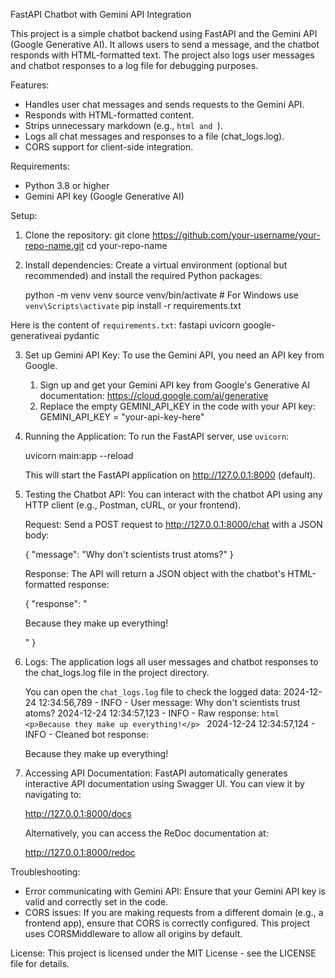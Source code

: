 FastAPI Chatbot with Gemini API Integration

This project is a simple chatbot backend using FastAPI and the Gemini API (Google Generative AI). 
It allows users to send a message, and the chatbot responds with HTML-formatted text. 
The project also logs user messages and chatbot responses to a log file for debugging purposes.

Features:
- Handles user chat messages and sends requests to the Gemini API.
- Responds with HTML-formatted content.
- Strips unnecessary markdown (e.g., ```html and ```).
- Logs all chat messages and responses to a file (chat_logs.log).
- CORS support for client-side integration.

Requirements:
- Python 3.8 or higher
- Gemini API key (Google Generative AI)

Setup:

1. Clone the repository:
   git clone https://github.com/your-username/your-repo-name.git
   cd your-repo-name

2. Install dependencies:
   Create a virtual environment (optional but recommended) and install the required Python packages:
   
   python -m venv venv
   source venv/bin/activate  # For Windows use `venv\Scripts\activate`
   pip install -r requirements.txt

Here is the content of `requirements.txt`:
fastapi
uvicorn
google-generativeai
pydantic

3. Set up Gemini API Key:
   To use the Gemini API, you need an API key from Google.
   1. Sign up and get your Gemini API key from Google's Generative AI documentation: https://cloud.google.com/ai/generative
   2. Replace the empty GEMINI_API_KEY in the code with your API key:
      GEMINI_API_KEY = "your-api-key-here"

4. Running the Application:
   To run the FastAPI server, use `uvicorn`:
   
   uvicorn main:app --reload

   This will start the FastAPI application on http://127.0.0.1:8000 (default).

5. Testing the Chatbot API:
   You can interact with the chatbot API using any HTTP client (e.g., Postman, cURL, or your frontend).
   
   Request:
   Send a POST request to http://127.0.0.1:8000/chat with a JSON body:
   
   {
     "message": "Why don't scientists trust atoms?"
   }

   Response:
   The API will return a JSON object with the chatbot's HTML-formatted response:
   
   {
     "response": "<p>Because they make up everything!</p>"
   }

6. Logs:
   The application logs all user messages and chatbot responses to the chat_logs.log file in the project directory.
   
   You can open the `chat_logs.log` file to check the logged data:
   2024-12-24 12:34:56,789 - INFO - User message: Why don't scientists trust atoms?
   2024-12-24 12:34:57,123 - INFO - Raw response: ```html <p>Because they make up everything!</p> ```
   2024-12-24 12:34:57,124 - INFO - Cleaned bot response: <p>Because they make up everything!</p>

7. Accessing API Documentation:
   FastAPI automatically generates interactive API documentation using Swagger UI. You can view it by navigating to:
   
   http://127.0.0.1:8000/docs
   
   Alternatively, you can access the ReDoc documentation at:
   
   http://127.0.0.1:8000/redoc

Troubleshooting:
- Error communicating with Gemini API: Ensure that your Gemini API key is valid and correctly set in the code.
- CORS issues: If you are making requests from a different domain (e.g., a frontend app), ensure that CORS is correctly configured. This project uses CORSMiddleware to allow all origins by default.

License:
This project is licensed under the MIT License - see the LICENSE file for details.
